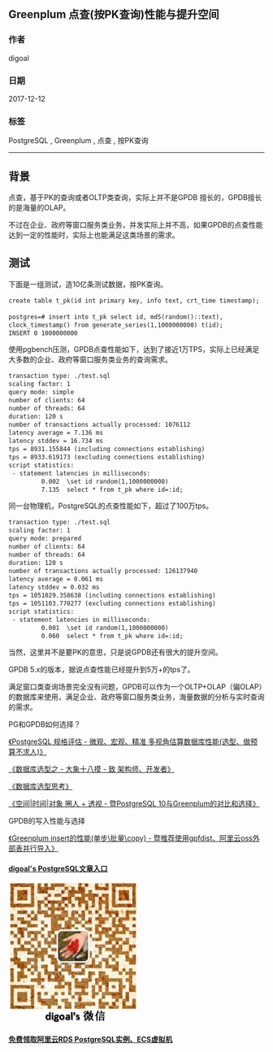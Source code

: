 ## Greenplum 点查(按PK查询)性能与提升空间  
                          
### 作者                          
digoal                          
                          
### 日期                          
2017-12-12                         
                          
### 标签                          
PostgreSQL , Greenplum , 点查 , 按PK查询     
                          
----                          
                          
## 背景           
点查，基于PK的查询或者OLTP类查询，实际上并不是GPDB 擅长的，GPDB擅长的是海量的OLAP。  
  
不过在企业、政府等窗口服务类业务，并发实际上并不高，如果GPDB的点查性能达到一定的性能时，实际上也能满足这类场景的需求。  
  
## 测试
下面是一组测试，造10亿条测试数据，按PK查询。  
  
```  
create table t_pk(id int primary key, info text, crt_time timestamp);  
  
postgres=# insert into t_pk select id, md5(random()::text), clock_timestamp() from generate_series(1,1000000000) t(id);  
INSERT 0 1000000000  
```  
  
使用pgbench压测，GPDB点查性能如下，达到了接近1万TPS，实际上已经满足大多数的企业、政府等窗口服务类业务的查询需求。  
  
```  
transaction type: ./test.sql  
scaling factor: 1  
query mode: simple  
number of clients: 64  
number of threads: 64  
duration: 120 s  
number of transactions actually processed: 1076112  
latency average = 7.136 ms  
latency stddev = 16.734 ms  
tps = 8931.155844 (including connections establishing)  
tps = 8933.619173 (excluding connections establishing)  
script statistics:  
 - statement latencies in milliseconds:  
         0.002  \set id random(1,1000000000)  
         7.135  select * from t_pk where id=:id;  
```  
  
同一台物理机，PostgreSQL的点查性能如下，超过了100万tps。   
  
```  
transaction type: ./test.sql  
scaling factor: 1  
query mode: prepared  
number of clients: 64  
number of threads: 64  
duration: 120 s  
number of transactions actually processed: 126137940  
latency average = 0.061 ms  
latency stddev = 0.032 ms  
tps = 1051029.358638 (including connections establishing)  
tps = 1051103.770277 (excluding connections establishing)  
script statistics:  
 - statement latencies in milliseconds:  
         0.001  \set id random(1,1000000000)  
         0.060  select * from t_pk where id=:id;  
```  
  
当然，这里并不是要PK的意思，只是说GPDB还有很大的提升空间。  
  
GPDB 5.x的版本，据说点查性能已经提升到5万+的tps了。  
  
满足窗口类查询场景完全没有问题，GPDB可以作为一个OLTP+OLAP（偏OLAP）的数据库来使用，满足企业、政府等窗口服务类业务，海量数据的分析与实时查询的需求。  
   
PG和GPDB如何选择？   
   
[《PostgreSQL 规格评估 - 微观、宏观、精准 多视角估算数据库性能(选型、做预算不求人)》](../201709/20170921_01.md)  
  
[《数据库选型之 - 大象十八摸 - 致 架构师、开发者》](../201702/20170209_01.md)  
  
[《数据库选型思考》](../201702/20170208_03.md)  
  
[《空间|时间|对象 圈人 + 透视 - 暨PostgreSQL 10与Greenplum的对比和选择》](../201709/20170918_02.md)  
  
GPDB的写入性能与选择  
  
[《Greenplum insert的性能(单步\批量\copy) - 暨推荐使用gpfdist、阿里云oss外部表并行导入》](../201711/20171116_01.md)   
  
  
      
  
  
  
  
  
  
  
  
  
  
  
  
  
  
  
#### [digoal's PostgreSQL文章入口](https://github.com/digoal/blog/blob/master/README.md "22709685feb7cab07d30f30387f0a9ae")
  
  
![digoal's weixin](../pic/digoal_weixin.jpg "f7ad92eeba24523fd47a6e1a0e691b59")
  
  
  
  
  
  
  
  
#### [免费领取阿里云RDS PostgreSQL实例、ECS虚拟机](https://www.aliyun.com/database/postgresqlactivity "57258f76c37864c6e6d23383d05714ea")
  
